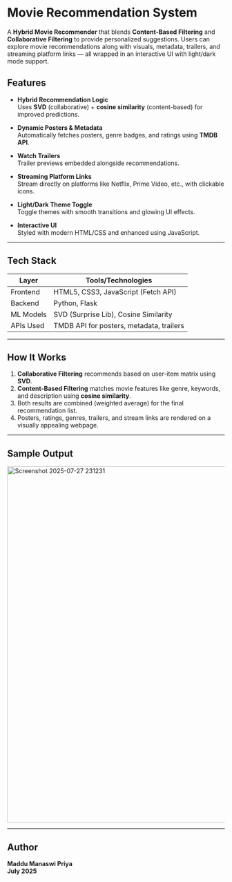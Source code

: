 # Movie Recommendation System

A **Hybrid Movie Recommender** that blends **Content-Based Filtering** and **Collaborative Filtering** to provide personalized suggestions. Users can explore movie recommendations along with visuals, metadata, trailers, and streaming platform links — all wrapped in an interactive UI with light/dark mode support.

## Features

-  **Hybrid Recommendation Logic**  
  Uses **SVD** (collaborative) + **cosine similarity** (content-based) for improved predictions.
  
-  **Dynamic Posters & Metadata**  
  Automatically fetches posters, genre badges, and ratings using **TMDB API**.

-  **Watch Trailers**  
  Trailer previews embedded alongside recommendations.

-  **Streaming Platform Links**  
  Stream directly on platforms like Netflix, Prime Video, etc., with clickable icons.

-  **Light/Dark Theme Toggle**  
  Toggle themes with smooth transitions and glowing UI effects.

-  **Interactive UI**  
  Styled with modern HTML/CSS and enhanced using JavaScript.

---

## Tech Stack

| Layer       | Tools/Technologies                       |
|-------------|------------------------------------------|
| Frontend    | HTML5, CSS3, JavaScript (Fetch API)      |
| Backend     | Python, Flask                            |
| ML Models   | SVD (Surprise Lib), Cosine Similarity    |
| APIs Used   | TMDB API for posters, metadata, trailers |

---

## How It Works

1. **Collaborative Filtering** recommends based on user-item matrix using **SVD**.
2. **Content-Based Filtering** matches movie features like genre, keywords, and description using **cosine similarity**.
3. Both results are combined (weighted average) for the final recommendation list.
4. Posters, ratings, genres, trailers, and stream links are rendered on a visually appealing webpage.

---

## Sample Output

<img width="1891" height="825" alt="Screenshot 2025-07-27 231231" src="https://github.com/user-attachments/assets/03782e61-d42f-46ea-9002-1e747cacb94f" />

---

## Author
**Maddu Manaswi Priya**  
**July 2025**

